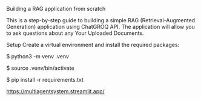 Building a RAG application from scratch

This is a step-by-step guide to building a simple RAG (Retrieval-Augmented Generation) application using ChatGROQ API. The application will allow you to ask questions about any Your Uploaded Documents.

Setup
Create a virtual environment and install the required packages:

$ python3 -m venv .venv

$ source .venv/bin/activate

$ pip install -r requirements.txt

https://multiagentsystem.streamlit.app/


